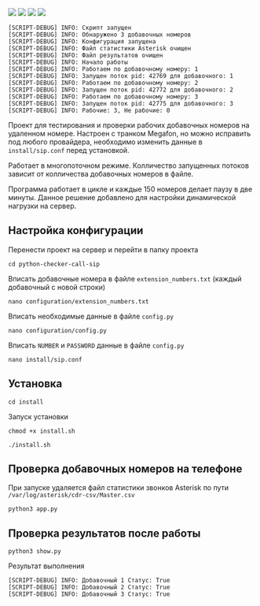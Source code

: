 <div align="left">
<img src="https://img.shields.io/github/languages/code-size/dvdkitay/python-checker-call-sip" />
<img src="https://img.shields.io/github/languages/top/dvdkitay/python-checker-call-sip" />
<img src="https://img.shields.io/github/issues/dvdkitay/python-checker-call-sip" />
<img src="https://img.shields.io/github/issues-pr/dvdkitay/python-checker-call-sip" />
</div>

```
[SCRIPT-DEBUG] INFO: Скрипт запущен
[SCRIPT-DEBUG] INFO: Обнаружено 3 добавочных номеров
[SCRIPT-DEBUG] INFO: Конфигурация запущена
[SCRIPT-DEBUG] INFO: Файл статистики Asterisk очищен
[SCRIPT-DEBUG] INFO: Файл результатов очищен
[SCRIPT-DEBUG] INFO: Начало работы
[SCRIPT-DEBUG] INFO: Работаем по добавочному номеру: 1
[SCRIPT-DEBUG] INFO: Запущен поток pid: 42769 для добавочного: 1
[SCRIPT-DEBUG] INFO: Работаем по добавочному номеру: 2
[SCRIPT-DEBUG] INFO: Запущен поток pid: 42772 для добавочного: 2
[SCRIPT-DEBUG] INFO: Работаем по добавочному номеру: 3
[SCRIPT-DEBUG] INFO: Запущен поток pid: 42775 для добавочного: 3
[SCRIPT-DEBUG] INFO: Рабочие: 3, Не рабочие: 0
```

Проект для тестирования и проверки рабочих добавочных номеров на удаленном номере. Настроен с транком Megafon, но можно исправить под любого провайдера, необходимо изменить данные в `install/sip.conf` перед установкой.

Работает в многопоточном режиме. Колличество запущенных потоков зависит от колличества добавочных номеров в файле.

Программа работает в цикле и каждые 150 номеров делает паузу в две минуты. Данное решение добавлено для настройки динамической нагрузки на сервер.

## Настройка конфигурации 

Перенести проект на сервер и перейти в папку проекта

```
cd python-checker-call-sip
```

Вписать добавочные номера в файле `extension_numbers.txt` (каждый добавочный с новой строки)

```
nano configuration/extension_numbers.txt
```

Вписать необходимые данные в файле `config.py`

```
nano configuration/config.py
```

Вписать `NUMBER` и `PASSWORD` данные в файле `config.py`

```
nano install/sip.conf
```

## Установка

```
cd install
```

Запуск установки
```
chmod +x install.sh
```

```
./install.sh
```

## Проверка добавочных номеров на телефоне

При запуске удаляется файл статистики звонков Asterisk по пути `/var/log/asterisk/cdr-csv/Master.csv`

```
python3 app.py
```

## Проверка результатов после работы

```
python3 show.py
```
Результат выполнения

```
[SCRIPT-DEBUG] INFO: Добавочный 1 Статус: True
[SCRIPT-DEBUG] INFO: Добавочный 2 Статус: True
[SCRIPT-DEBUG] INFO: Добавочный 3 Статус: True
```